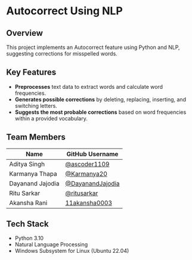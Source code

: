 # Autocorrect Using NLP

## Overview

This project implements an Autocorrect feature using Python and NLP, suggesting corrections for misspelled words.

## Key Features

* **Preprocesses** text data to extract words and calculate word frequencies.
* **Generates possible corrections** by deleting, replacing, inserting, and switching letters.
* **Suggests the most probable corrections** based on word frequencies within a provided vocabulary.

## Team Members

| Name                 | GitHub Username |
|-----------------------|----------------|
| Aditya Singh          | [@ascoder1109](https://github.com/ascoder1109) |
| Karmanya Thapa       | [@Karmanya20](https://github.com/Karmanya20) |
| Dayanand Jajodia      | [@DayanandJajodia](https://github.com/DayanandJajodia) |
| Ritu Sarkar          | [@ritusarkar](https://github.com/ritusarkar) |
| Akansha Rani          | [11akansha0003](https://github.com/11akansha0003) |

## Tech Stack

* Python 3.10
* Natural Language Processing
* Windows Subsystem for Linux (Ubuntu 22.04)